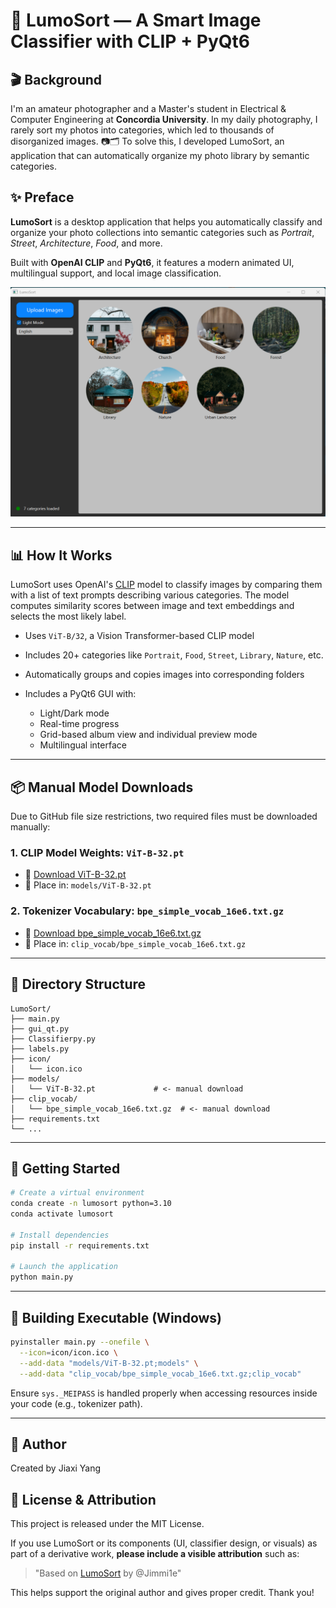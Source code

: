 # 🌟 LumoSort — A Smart Image Classifier with CLIP + PyQt6
## 🎬 Background

I'm an amateur photographer and a Master's student in Electrical & Computer Engineering at **Concordia University**. In my daily photography, I rarely sort my photos into categories, which led to thousands of disorganized images. 📷🗂️ To solve this, I developed LumoSort, an application that can automatically organize my photo library by semantic categories.
## ✨ Preface
**LumoSort** is a desktop application that helps you automatically classify and organize your photo collections into semantic categories such as *Portrait*, *Street*, *Architecture*, *Food*, and more.

Built with **OpenAI CLIP** and **PyQt6**, it features a modern animated UI, multilingual support, and local image classification.

![screenshot](icon/screenshot.png)

---

## 📊 How It Works

LumoSort uses OpenAI's [CLIP](https://github.com/openai/CLIP) model to classify images by comparing them with a list of text prompts describing various categories. The model computes similarity scores between image and text embeddings and selects the most likely label.

* Uses `ViT-B/32`, a Vision Transformer-based CLIP model
* Includes 20+ categories like `Portrait`, `Food`, `Street`, `Library`, `Nature`, etc.
* Automatically groups and copies images into corresponding folders
* Includes a PyQt6 GUI with:

  * Light/Dark mode
  * Real-time progress
  * Grid-based album view and individual preview mode
  * Multilingual interface

---

## 📦 Manual Model Downloads

Due to GitHub file size restrictions, two required files must be downloaded manually:

### 1. CLIP Model Weights: `ViT-B-32.pt`

* 🔗 [Download ViT-B-32.pt](https://openaipublic.blob.core.windows.net/clip/models/ViT-B-32.pt)
* 📁 Place in: `models/ViT-B-32.pt`

### 2. Tokenizer Vocabulary: `bpe_simple_vocab_16e6.txt.gz`

* 🔗 [Download bpe\_simple\_vocab\_16e6.txt.gz](https://openaipublic.blob.core.windows.net/clip/bpe_simple_vocab_16e6.txt.gz)
* 📁 Place in: `clip_vocab/bpe_simple_vocab_16e6.txt.gz`

---

## 📁 Directory Structure

```
LumoSort/
├── main.py
├── gui_qt.py
├── Classifierpy.py
├── labels.py
├── icon/
│   └── icon.ico
├── models/
│   └── ViT-B-32.pt             # <- manual download
├── clip_vocab/
│   └── bpe_simple_vocab_16e6.txt.gz  # <- manual download
├── requirements.txt
└── ...
```

---

## 🚀 Getting Started

```bash
# Create a virtual environment
conda create -n lumosort python=3.10
conda activate lumosort

# Install dependencies
pip install -r requirements.txt

# Launch the application
python main.py
```

---

## 🔧 Building Executable (Windows)

```bash
pyinstaller main.py --onefile \
  --icon=icon/icon.ico \
  --add-data "models/ViT-B-32.pt;models" \
  --add-data "clip_vocab/bpe_simple_vocab_16e6.txt.gz;clip_vocab"
```

Ensure `sys._MEIPASS` is handled properly when accessing resources inside your code (e.g., tokenizer path).

---

## 👤 Author

Created by Jiaxi Yang

## 📄 License & Attribution

This project is released under the MIT License.

If you use LumoSort or its components (UI, classifier design, or visuals) as part of a derivative work, **please include a visible attribution** such as:

> "Based on [LumoSort](https://github.com/Jimmi1e/LumoSort) by @Jimmi1e"

This helps support the original author and gives proper credit. Thank you!

